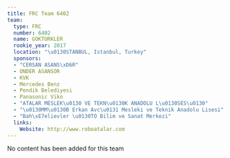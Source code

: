 ```yaml
---
title: FRC Team 6402
team:
  type: FRC
  number: 6402
  name: GOKTURKLER
  rookie_year: 2017
  location: "\u0130STANBUL, Istanbul, Turkey"
  sponsors:
  - "CERSAN ASANS\xD6R"
  - ONDER ASANSOR
  - KVK
  - Mercedes Benz
  - Pendik Belediyesi
  - Panasonic Viko
  - "ATALAR MESLEK\u0130 VE TEKN\u0130K ANADOLU L\u0130SES\u0130"
  - "\u0130MM\u0130B Erkan Avc\u0131 Mesleki ve Teknik Anadolu Lisesi"
  - "Bah\xE7elievler \u0130TO Bilim ve Sanat Merkezi"
  links:
    Website: http://www.roboatalar.com
---
```


No content has been added for this team